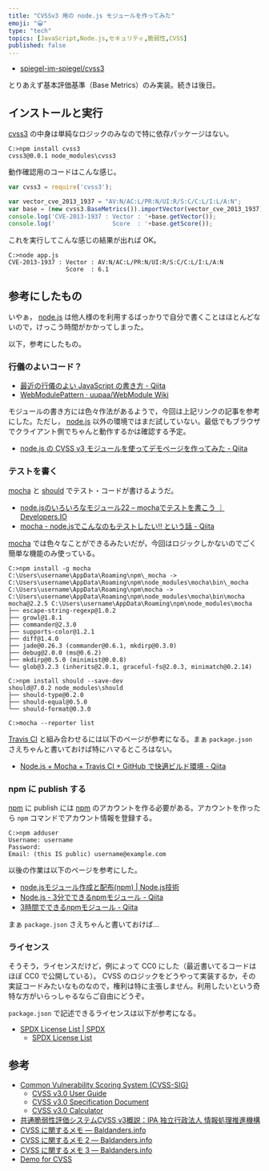 ```yaml
---
title: "CVSSv3 用の node.js モジュールを作ってみた"
emoji: "😀"
type: "tech"
topics: [JavaScript,Node.js,セキュリティ,脆弱性,CVSS]
published: false
---
```

- [spiegel-im-spiegel/cvss3](https://github.com/spiegel-im-spiegel/cvss3)

とりあえず基本評価基準（Base Metrics）のみ実装。続きは後日。

## インストールと実行

[cvss3] の中身は単純なロジックのみなので特に依存パッケージはない。

```shell
C:>npm install cvss3
cvss3@0.0.1 node_modules\cvss3
```

動作確認用のコードはこんな感じ。

```javascript:app.js
var cvss3 = require('cvss3');

var vector_cve_2013_1937 = "AV:N/AC:L/PR:N/UI:R/S:C/C:L/I:L/A:N";
var base = (new cvss3.BaseMetrics()).importVector(vector_cve_2013_1937);
console.log('CVE-2013-1937 : Vector : '+base.getVector());
console.log('                Score  : '+base.getScore());
```

これを実行してこんな感じの結果が出れば OK。

```shell
C:>node app.js
CVE-2013-1937 : Vector : AV:N/AC:L/PR:N/UI:R/S:C/C:L/I:L/A:N
                Score  : 6.1
```

## 参考にしたもの

いやぁ， [node.js] は他人様のを利用するばっかりで自分で書くことはほとんどないので，けっこう時間がかかってしまった。

以下，参考にしたもの。

### 行儀のよいコード？

- [最近の行儀のよい JavaScript の書き方 - Qiita](http://qiita.com/kaiinui/items/22a75d2adc56a40da7b7)
- [WebModulePattern · uupaa/WebModule Wiki](https://github.com/uupaa/WebModule/wiki/WebModulePattern)

モジュールの書き方には色々作法があるようで，今回は上記リンクの記事を参考にした。ただし， [node.js] 以外の環境ではまだ試していない。最低でもブラウザでクライアント側でちゃんと動作するかは確認する予定。

- [node.js の CVSS v3 モジュールを使ってデモページを作ってみた - Qiita](http://qiita.com/spiegel-im-spiegel/items/f2db3759b957206d4521)

### テストを書く

[mocha] と [should] でテスト・コードが書けるようだ。

- [node.jsのいろいろなモジュール22 – mochaでテストを書こう ｜ Developers.IO](http://dev.classmethod.jp/server-side/node-mocha/)
- [mocha - node.jsでこんなのもテストしたい!! という話 - Qiita](http://qiita.com/fnobi/items/14c9f298d88fc2a2e53d)

[mocha] では色々なことができるみたいだが，今回はロジックしかないのでごく簡単な機能のみ使っている。

```shell
C:>npm install -g mocha
C:\Users\username\AppData\Roaming\npm\_mocha -> C:\Users\username\AppData\Roaming\npm\node_modules\mocha\bin\_mocha
C:\Users\username\AppData\Roaming\npm\mocha -> C:\Users\username\AppData\Roaming\npm\node_modules\mocha\bin\mocha
mocha@2.2.5 C:\Users\username\AppData\Roaming\npm\node_modules\mocha
├── escape-string-regexp@1.0.2
├── growl@1.8.1
├── commander@2.3.0
├── supports-color@1.2.1
├── diff@1.4.0
├── jade@0.26.3 (commander@0.6.1, mkdirp@0.3.0)
├── debug@2.0.0 (ms@0.6.2)
├── mkdirp@0.5.0 (minimist@0.0.8)
└── glob@3.2.3 (inherits@2.0.1, graceful-fs@2.0.3, minimatch@0.2.14)

C:>npm install should --save-dev
should@7.0.2 node_modules\should
├── should-type@0.2.0
├── should-equal@0.5.0
└── should-format@0.3.0

C:>mocha --reporter list
```

[Travis CI] と組み合わせるには以下のページが参考になる。まぁ `package.json` さえちゃんと書いておけば特にハマるところはない。

- [Node.js + Mocha + Travis CI + GitHub で快適ビルド環境 - Qiita](http://qiita.com/exKAZUu/items/7b482047da8d2af46787)

### npm に publish する

[npm] に publish には [npm] のアカウントを作る必要がある。アカウントを作ったら `npm` コマンドでアカウント情報を登録する。

```shell
C:>npm adduser
Username: username
Password:
Email: (this IS public) username@example.com
```

以後の作業は以下のページを参考にした。

- [node.jsモジュール作成と配布(npm) | Node.js技術](http://nodejs.osser.jp/npm/npm-publish/)
- [Node.js - 3分でできるnpmモジュール - Qiita](http://qiita.com/fnobi/items/f6b1574fb9f4518ed520)
- [3時間でできるnpmモジュール - Qiita](http://qiita.com/cognitom/items/75736e27cc7de151a7d5)

まぁ `package.json` さえちゃんと書いておけば...

### ライセンス

そうそう，ライセンスだけど，例によって CC0 にした（最近書いてるコードはほぼ CC0 で公開している）。 CVSS のロジックをどうやって実装するか，その実証コードみたいなものなので，権利は特に主張しません。利用したいという奇特な方がいらっしゃるならご自由にどうぞ。

`package.json` で記述できるライセンスは以下が参考になる。

- [SPDX License List | SPDX](http://spdx.org/spdx-license-list)
	- [SPDX License List](http://spdx.org/licenses/)

## 参考

- [Common Vulnerability Scoring System (CVSS-SIG)](http://www.first.org/cvss)
    - [CVSS v3.0 User Guide](http://www.first.org/cvss/user-guide)
    - [CVSS v3.0 Specification Document](http://www.first.org/cvss/specification-document)
    - [CVSS v3.0 Calculator](http://www.first.org/cvss/calculator/3.0)
- [共通脆弱性評価システムCVSS v3概説：IPA 独立行政法人 情報処理推進機構](http://www.ipa.go.jp/security/vuln/CVSSv3.html)
- [CVSS に関するメモ — Baldanders.info](http://www.baldanders.info/spiegel/log2/000290.shtml)
- [CVSS に関するメモ 2 — Baldanders.info](http://www.baldanders.info/spiegel/log2/000334.shtml)
- [CVSS に関するメモ 3 — Baldanders.info](http://www.baldanders.info/spiegel/log2/000864.shtml)
- [Demo for CVSS](http://www.baldanders.info/spiegel/archive/cvss/cvss2.html)

[cvss3]: https://github.com/spiegel-im-spiegel/cvss3
[node.js]: https://nodejs.org/ "Node.js"
[mocha]: http://mochajs.org/ "Mocha - the fun, simple, flexible JavaScript test framework"
[should]: https://www.npmjs.com/package/should "should"
[Travis CI]: https://travis-ci.org/ "Travis CI - Test and Deploy Your Code with Confidence"
[npm]: https://www.npmjs.com/ "npm"

